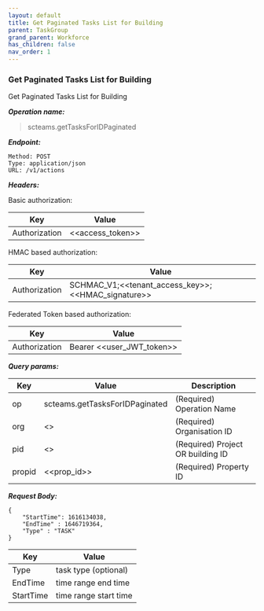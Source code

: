 ```yaml
---
layout: default
title: Get Paginated Tasks List for Building
parent: TaskGroup
grand_parent: Workforce
has_children: false
nav_order: 1
---
```



### Get Paginated Tasks List for Building

Get Paginated Tasks List for Building

***Operation name:***

> scteams.getTasksForIDPaginated

***Endpoint:***

```
Method: POST
Type: application/json
URL: /v1/actions
```

***Headers:***

Basic authorization:

|Key|Value|
|---|---|
|Authorization|<<access_token>>|


HMAC based authorization:

|Key|Value|
|---|---|
|Authorization|SCHMAC_V1;<<tenant_access_key>>;<<HMAC_signature>>|

Federated Token based authorization:

|Key|Value|
|---|---|
|Authorization|Bearer <<user_JWT_token>>|

***Query params:***

| Key | Value | Description |
| --- | ------|-------------|
| op | scteams.getTasksForIDPaginated | (Required) Operation Name |
| org | <<org>> | (Required) Organisation ID |
| pid | <<pid>> | (Required) Project OR building ID |
| propid | <<prop_id>> | (Required) Property ID |


***Request Body:***

```
{
    "StartTime": 1616134038,
    "EndTime" : 1646719364,
    "Type" : "TASK"
}
```

|Key|Value|
|---|---|
|Type|task type (optional)|
|EndTime|time range end time|
|StartTime|time range start time|